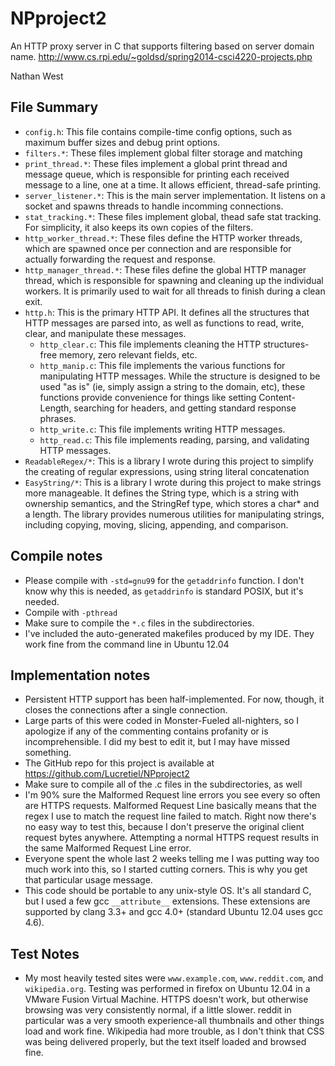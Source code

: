 NPproject2
==========

An HTTP proxy server in C that supports filtering based on server domain name.
http://www.cs.rpi.edu/~goldsd/spring2014-csci4220-projects.php

Nathan West

File Summary
------------

- `config.h`: This file contains compile-time config options, such as maximum
buffer sizes and debug print options.
- `filters.*`: These files implement global filter storage and matching
- `print_thread.*`: These files implement a global print thread and message
queue, which is responsible for printing each received message to a line, one
at a time. It allows efficient, thread-safe printing.
- `server_listener.*`: This is the main server implementation. It listens on
a socket and spawns threads to handle incomming connections.
- `stat_tracking.*`: These files implement global, thead safe stat tracking.
For simplicity, it also keeps its own copies of the filters.
- `http_worker_thread.*`: These files define the HTTP worker threads, which are
spawned once per connection and are responsible for actually forwarding the
request and response.
- `http_manager_thread.*`: These files define the global HTTP manager thread,
which is responsible for spawning and cleaning up the individual workers. It is
primarily used to wait for all threads to finish during a clean exit.
- `http.h`: This is the primary HTTP API. It defines all the structures that
HTTP messages are parsed into, as well as functions to read, write, clear, and
manipulate these messages.
	- `http_clear.c`: This file implements cleaning the HTTP structures- free
	memory, zero relevant fields, etc.
	- `http_manip.c`: This file implements the various functions for
	manipulating HTTP messages. While the structure is designed to be used "as
	is" (ie, simply assign a string to the domain, etc), these functions provide
	convenience for things like setting Content-Length, searching for headers,
	and getting standard response phrases.
	- `http_write.c`: This file implements writing HTTP messages.
	- `http_read.c`: This file implements reading, parsing, and validating HTTP
	messages.
- `ReadableRegex/*`: This is a library I wrote during this project to simplify
the creating of regular expressions, using string literal concatenation
- `EasyString/*`: This is a library I wrote during this project to make strings
more manageable. It defines the String type, which is a string with ownership
semantics, and the StringRef type, which stores a char* and a length. The
library provides numerous utilities for manipulating strings, including copying,
moving, slicing, appending, and comparison.

Compile notes
-------------
- Please compile with `-std=gnu99` for the `getaddrinfo` function. I don't know
why this is needed, as `getaddrinfo` is standard POSIX, but it's needed.
- Compile with `-pthread`
- Make sure to compile the `*.c` files in the subdirectories.
- I've included the auto-generated makefiles produced by my IDE. They work fine
from the command line in Ubuntu 12.04

Implementation notes
--------------------

- Persistent HTTP support has been half-implemented. For now, though, it closes
the connections after a single connection.
- Large parts of this were coded in Monster-Fueled all-nighters, so I apologize
if any of the commenting contains profanity or is incomprehensible. I did my
best to edit it, but I may have missed something.
- The GitHub repo for this project is available at
https://github.com/Lucretiel/NPproject2
- Make sure to compile all of the .c files in the subdirectories, as well
- I'm 90% sure the Malformed Request line errors you see every so often are
HTTPS requests. Malformed Request Line basically means that the regex I use to
match the request line failed to match. Right now there's no easy way to test
this, because I don't preserve the original client request bytes anywhere.
Attempting a normal HTTPS request results in the same Malformed Request Line
error.
- Everyone spent the whole last 2 weeks telling me I was putting way too much
work into this, so I started cutting corners. This is why you get that
particular usage message.
- This code should be portable to any unix-style OS. It's all standard C, but
I used a few gcc `__attribute__` extensions. These extensions are supported by
clang 3.3+ and gcc 4.0+ (standard Ubuntu 12.04 uses gcc 4.6).

Test Notes
----------

- My most heavily tested sites were `www.example.com`, `www.reddit.com`,
and `wikipedia.org`. Testing was performed in firefox on Ubuntu 12.04 in a
VMware Fusion Virtual Machine. HTTPS doesn't work, but otherwise browsing was
very consistently normal, if a little slower. reddit in particular was a very
smooth experience-all thumbnails and other things load and work fine. Wikipedia
had more trouble, as I don't think that CSS was being delivered properly, but
the text itself loaded and browsed fine.